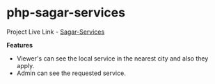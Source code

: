 # php-sagar-services

Project Live Link - [Sagar-Services](https://imec.cd6.in/sagar-services/)

**Features**

- Viewer's can see the local service in the nearest city and also they apply.
- Admin can see the requested service.
